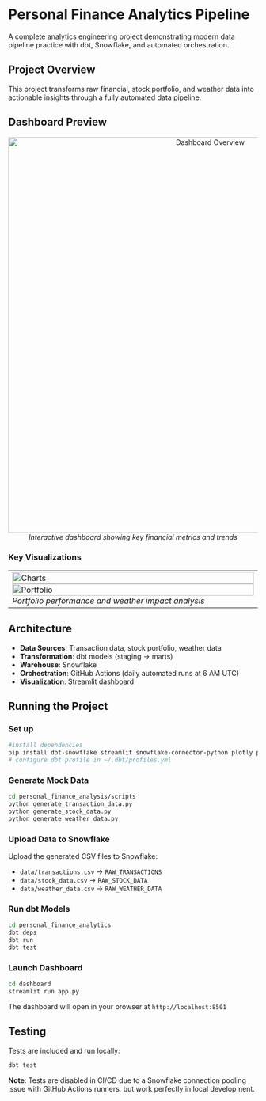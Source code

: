 # Personal Finance Analytics Pipeline
A complete analytics engineering project demonstrating modern data pipeline practice with dbt, Snowflake, and automated orchestration.

## Project Overview
This project transforms raw financial, stock portfolio, and weather data into actionable insights through a fully automated data pipeline.

## Dashboard Preview
<p align="center">
  <img src="../images/overview_metrics.png" alt="Dashboard Overview" width="800"/>
  <br/>
  <em>Interactive dashboard showing key financial metrics and trends</em>
</p>

### Key Visualizations

<table>
  <tr>
    <td width="50%">
    <img src="../images/spending_vs_expenses.png" alt="Charts" width="100%/>
    <br/>
    <em>Income vs Expenses and Savings Rate Trends</em>
    </td>
   <td width="50%">
    <img src="../images/portfolio_performance.png" alt="Portfolio" width="100%"/>
    <br/>
    <em>Portfolio performance and weather impact analysis</em>
    </td>
  </tr>
</table>

## Architecture

- **Data Sources**: Transaction data, stock portfolio, weather data
- **Transformation**: dbt models (staging -> marts)
- **Warehouse**: Snowflake
- **Orchestration**: GitHub Actions (daily automated runs at 6 AM UTC)
- **Visualization**: Streamlit dashboard

## Running the Project

### Set up
```bash
#install dependencies
pip install dbt-snowflake streamlit snowflake-connector-python plotly python-dotenv
# configure dbt profile in ~/.dbt/profiles.yml
```

### Generate Mock Data
```bash
cd personal_finance_analysis/scripts
python generate_transaction_data.py
python generate_stock_data.py
python generate_weather_data.py
```

### Upload Data to Snowflake
Upload the generated CSV files to Snowflake:
- `data/transactions.csv` -> `RAW_TRANSACTIONS`
- `data/stock_data.csv` -> `RAW_STOCK_DATA`
- `data/weather_data.csv` -> `RAW_WEATHER_DATA`

### Run dbt Models
```bash
cd personal_finance_analytics
dbt deps
dbt run
dbt test
```

### Launch Dashboard
```bash
cd dashboard
streamlit run app.py
```

The dashboard will open in your browser at `http://localhost:8501`

## Testing
Tests are included and run locally:
```bash
dbt test
```

**Note**: Tests are disabled in CI/CD due to a Snowflake connection pooling issue with GitHub Actions runners, but work perfectly in local development.

